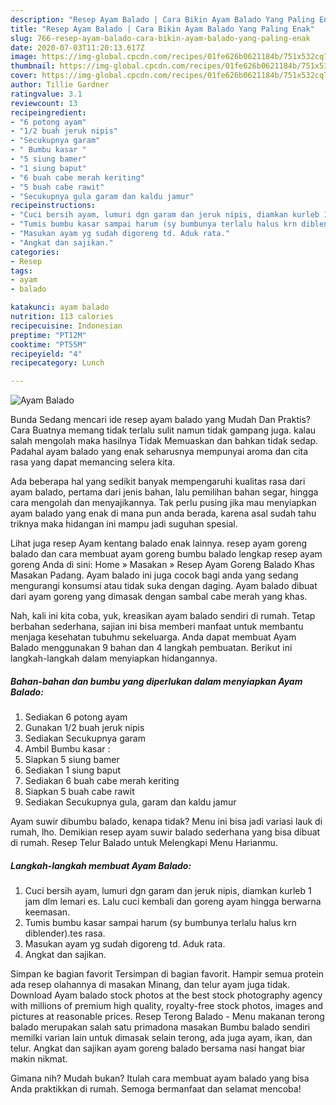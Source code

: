 ```yaml
---
description: "Resep Ayam Balado | Cara Bikin Ayam Balado Yang Paling Enak"
title: "Resep Ayam Balado | Cara Bikin Ayam Balado Yang Paling Enak"
slug: 766-resep-ayam-balado-cara-bikin-ayam-balado-yang-paling-enak
date: 2020-07-03T11:20:13.617Z
image: https://img-global.cpcdn.com/recipes/01fe626b0621184b/751x532cq70/ayam-balado-foto-resep-utama.jpg
thumbnail: https://img-global.cpcdn.com/recipes/01fe626b0621184b/751x532cq70/ayam-balado-foto-resep-utama.jpg
cover: https://img-global.cpcdn.com/recipes/01fe626b0621184b/751x532cq70/ayam-balado-foto-resep-utama.jpg
author: Tillie Gardner
ratingvalue: 3.1
reviewcount: 13
recipeingredient:
- "6 potong ayam"
- "1/2 buah jeruk nipis"
- "Secukupnya garam"
- " Bumbu kasar "
- "5 siung bamer"
- "1 siung baput"
- "6 buah cabe merah keriting"
- "5 buah cabe rawit"
- "Secukupnya gula garam dan kaldu jamur"
recipeinstructions:
- "Cuci bersih ayam, lumuri dgn garam dan jeruk nipis, diamkan kurleb 1 jam dlm lemari es. Lalu cuci kembali dan goreng ayam hingga berwarna keemasan."
- "Tumis bumbu kasar sampai harum (sy bumbunya terlalu halus krn diblender).tes rasa."
- "Masukan ayam yg sudah digoreng td. Aduk rata."
- "Angkat dan sajikan."
categories:
- Resep
tags:
- ayam
- balado

katakunci: ayam balado 
nutrition: 113 calories
recipecuisine: Indonesian
preptime: "PT12M"
cooktime: "PT55M"
recipeyield: "4"
recipecategory: Lunch

---
```



![Ayam Balado](https://img-global.cpcdn.com/recipes/01fe626b0621184b/751x532cq70/ayam-balado-foto-resep-utama.jpg)

Bunda Sedang mencari ide resep ayam balado yang Mudah Dan Praktis? Cara Buatnya memang tidak terlalu sulit namun tidak gampang juga. kalau salah mengolah maka hasilnya Tidak Memuaskan dan bahkan tidak sedap. Padahal ayam balado yang enak seharusnya mempunyai aroma dan cita rasa yang dapat memancing selera kita.

Ada beberapa hal yang sedikit banyak mempengaruhi kualitas rasa dari ayam balado, pertama dari jenis bahan, lalu pemilihan bahan segar, hingga cara mengolah dan menyajikannya. Tak perlu pusing jika mau menyiapkan ayam balado yang enak di mana pun anda berada, karena asal sudah tahu triknya maka hidangan ini mampu jadi suguhan spesial.

Lihat juga resep Ayam kentang balado enak lainnya. resep ayam goreng balado dan cara membuat ayam goreng bumbu balado lengkap resep ayam goreng Anda di sini: Home » Masakan » Resep Ayam Goreng Balado Khas Masakan Padang. Ayam balado ini juga cocok bagi anda yang sedang mengurangi konsumsi atau tidak suka dengan daging. Ayam balado dibuat dari ayam goreng yang dimasak dengan sambal cabe merah yang khas.


Nah, kali ini kita coba, yuk, kreasikan ayam balado sendiri di rumah. Tetap berbahan sederhana, sajian ini bisa memberi manfaat untuk membantu menjaga kesehatan tubuhmu sekeluarga. Anda dapat membuat Ayam Balado menggunakan 9 bahan dan 4 langkah pembuatan. Berikut ini langkah-langkah dalam menyiapkan hidangannya.

<!--inarticleads1-->

##### Bahan-bahan dan bumbu yang diperlukan dalam menyiapkan Ayam Balado:

1. Sediakan 6 potong ayam
1. Gunakan 1/2 buah jeruk nipis
1. Sediakan Secukupnya garam
1. Ambil  Bumbu kasar :
1. Siapkan 5 siung bamer
1. Sediakan 1 siung baput
1. Sediakan 6 buah cabe merah keriting
1. Siapkan 5 buah cabe rawit
1. Sediakan Secukupnya gula, garam dan kaldu jamur


Ayam suwir dibumbu balado, kenapa tidak? Menu ini bisa jadi variasi lauk di rumah, lho. Demikian resep ayam suwir balado sederhana yang bisa dibuat di rumah. Resep Telur Balado untuk Melengkapi Menu Harianmu. 

<!--inarticleads2-->

##### Langkah-langkah membuat Ayam Balado:

1. Cuci bersih ayam, lumuri dgn garam dan jeruk nipis, diamkan kurleb 1 jam dlm lemari es. Lalu cuci kembali dan goreng ayam hingga berwarna keemasan.
1. Tumis bumbu kasar sampai harum (sy bumbunya terlalu halus krn diblender).tes rasa.
1. Masukan ayam yg sudah digoreng td. Aduk rata.
1. Angkat dan sajikan.


Simpan ke bagian favorit Tersimpan di bagian favorit. Hampir semua protein ada resep olahannya di masakan Minang, dan telur ayam juga tidak. Download Ayam balado stock photos at the best stock photography agency with millions of premium high quality, royalty-free stock photos, images and pictures at reasonable prices. Resep Terong Balado - Menu makanan terong balado merupakan salah satu primadona masakan Bumbu balado sendiri memilki varian lain untuk dimasak selain terong, ada juga ayam, ikan, dan telur. Angkat dan sajikan ayam goreng balado bersama nasi hangat biar makin nikmat. 

Gimana nih? Mudah bukan? Itulah cara membuat ayam balado yang bisa Anda praktikkan di rumah. Semoga bermanfaat dan selamat mencoba!
